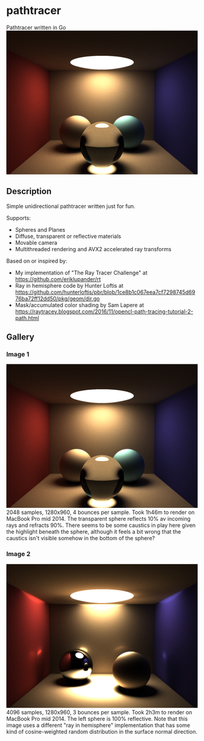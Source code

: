 # pathtracer
Pathtracer written in Go
![example](images/with-refl-refraction-max.png)
## Description
Simple unidirectional pathtracer written just for fun. 

Supports:
* Spheres and Planes
* Diffuse, transparent or reflective materials
* Movable camera
* Multithreaded rendering and AVX2 accelerated ray transforms

Based on or inspired by:

* My implementation of "The Ray Tracer Challenge" at https://github.com/eriklupander/rt
* Ray in hemisphere code by Hunter Loftis at https://github.com/hunterloftis/pbr/blob/1ce8b1c067eea7cf7298745d6976ba72ff12dd50/pkg/geom/dir.go
* Mask/accumulated color shading by Sam Lapere at https://raytracey.blogspot.com/2016/11/opencl-path-tracing-tutorial-2-path.html

## Gallery

### Image 1
![example](images/with-refl-refraction-max.png)
2048 samples, 1280x960, 4 bounces per sample. Took 1h46m to render on MacBook Pro mid 2014.
The transparent sphere reflects 10% av incoming rays and refracts 90%. There seems to be some caustics in play here given the highlight beneath the sphere, although it feels a bit wrong that the caustics isn't visible somehow in the bottom of the sphere?
### Image 2
![example](images/super-highres-refl.png)
4096 samples, 1280x960, 3 bounces per sample. Took 2h3m to render on MacBook Pro mid 2014.
The left sphere is 100% reflective.
Note that this image uses a different "ray in hemisphere" implementation that has some kind of cosine-weighted random distribution in the surface normal direction.
